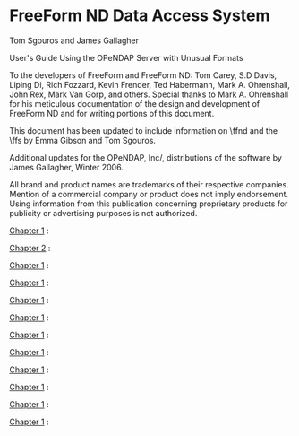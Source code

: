 # FreeForm ND Data Access System

Tom Sgouros and James Gallagher

User's Guide Using the OPeNDAP Server with Unusual Formats

To the developers of FreeForm and FreeForm ND: Tom Carey, S.D Davis,
Liping Di, Rich Fozzard, Kevin Frender, Ted Habermann, Mark A.
Ohrenshall, John Rex, Mark Van Gorp, and others. Special thanks to Mark
A. Ohrenshall for his meticulous documentation of the design and
development of FreeForm ND and for writing portions of this document.

This document has been updated to include information on \ffnd and the
\ffs by Emma Gibson and Tom Sgouros.

Additional updates for the OPeNDAP, Inc/, distributions of the software
by James Gallagher, Winter 2006.

All brand and product names are trademarks of their respective
companies. Mention of a commercial company or product does not imply
endorsement. Using information from this publication concerning
proprietary products for publicity or advertising purposes is not
authorized.

[Chapter 1](Wiki_Testing/dpref "wikilink") :

<!-- -->

[Chapter 2](Wiki_Testing/dintro "wikilink") :

<!-- -->

[Chapter 1](Wiki_Testing/dquick "wikilink") :

<!-- -->

[Chapter 1](Wiki_Testing/tblfmt "wikilink") :

<!-- -->

[Chapter 1](Wiki_Testing/arrayfmt "wikilink") :

<!-- -->

[Chapter 1](Wiki_Testing/hdrfmts "wikilink") :

<!-- -->

[Chapter 1](Wiki_Testing/ff-server "wikilink") :

<!-- -->

[Chapter 1](Wiki_Testing/fileserv "wikilink") :

<!-- -->

[Chapter 1](Wiki_Testing/convs "wikilink") :

<!-- -->

[Chapter 1](Wiki_Testing/fmtconv "wikilink") :

<!-- -->

[Chapter 1](Wiki_Testing/datachk "wikilink") :

<!-- -->

[Chapter 1](Wiki_Testing/hdfutils "wikilink") :